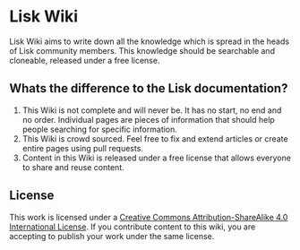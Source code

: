 # Lisk Wiki

Lisk Wiki aims to write down all the knowledge which is spread
in the heads of Lisk community members. This knowledge should be
searchable and cloneable, released under a free license.

## Whats the difference to the Lisk documentation?

1. This Wiki is not complete and will never be. It has no start, no end
and no order.
Individual pages are pieces of information that should help people searching
for specific information.
2. This Wiki is crowd sourced. Feel free to fix and extend articles or create
entire pages using pull requests.
3. Content in this Wiki is released under a free license that allows everyone
to share and reuse content.

## License

This work is licensed under a [Creative Commons Attribution-ShareAlike 4.0 International License](http://creativecommons.org/licenses/by-sa/4.0/).
If you contribute content to this wiki, you are accepting to publish your work under the same license.

